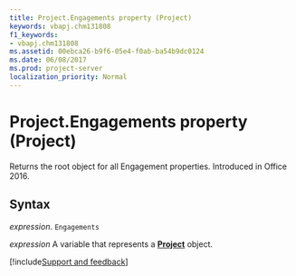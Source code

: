 ```yaml
---
title: Project.Engagements property (Project)
keywords: vbapj.chm131808
f1_keywords:
- vbapj.chm131808
ms.assetid: 00ebca26-b9f6-05e4-f0ab-ba54b9dc0124
ms.date: 06/08/2017
ms.prod: project-server
localization_priority: Normal
---
```



# Project.Engagements property (Project)

Returns the root object for all Engagement properties. Introduced in Office 2016.


## Syntax

_expression_. `Engagements`

_expression_ A variable that represents a **[Project](project.project.md)** object.

[!include[Support and feedback](~/includes/feedback-boilerplate.md)]